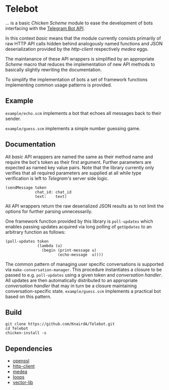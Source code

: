 # Telebot

... is a basic _Chicken Scheme_ module to ease the development of bots interfacing with the [Telegram Bot API](https://core.telegram.org/bots/api).

In this context _basic_ means that the module currently consists primarily of raw HTTP API calls hidden behind analogously named functions and JSON deserialization provided by the _http-client_ respectively _medea_ eggs.

The maintanance of these API wrappers is simplified by an appropriate _Scheme_ macro that reduces the implementation of new API methods to basically slightly rewriting the documentation.

To simplify the implementation of bots a set of framework functions implementing common usage patterns is provided.

## Example

`example/echo.scm` implements a bot that echoes all messages back to their sender.

`example/guess.scm` implements a simple number guessing game.

## Documentation

All _basic_ API wrappers are named the same as their method name and require the bot's token as their first argument. Further parameters are expected as named key value pairs. Note that the library currently only verifies that all required parameters are supplied at all while type verification is left to _Telegram's_ server side logic.

	(sendMessage token
	             chat_id: chat_id
	             text:    text)

All API wrappers return the raw deserialized JSON results as to not limit the options for further parsing unnecessarily.

One framework function provided by this library is `poll-updates` which enables passing updates acquired via long polling of `getUpdates` to an arbitrary function as follows:

	(poll-updates token
	              (lambda (u)
	                (begin (print-message u)
	                       (echo-message  u))))

The common pattern of managing user specific conversations is supported via `make-conversation-manager`. This procedure instantiates a closure to be passed to e.g. `poll-updates` using a given token and _conversation handler_. All updates are then automatically distributed to an appropriate _conversation handler_ that may in turn be a closure maintaining conversation-specific state. `example/guess.scm` implements a practical bot based on this pattern.

## Build

	git clone https://github.com/KnairdA/Telebot.git
	cd Telebot
	chicken-install -s

## Dependencies

* [openssl](http://wiki.call-cc.org/eggref/4/openssl)
* [http-client](http://wiki.call-cc.org/eggref/4/http-client)
* [medea](http://wiki.call-cc.org/eggref/4/medea)
* [loops](http://wiki.call-cc.org/eggref/4/loops)
* [vector-lib](http://wiki.call-cc.org/eggref/4/vector-lib)
